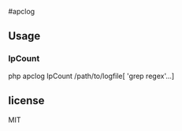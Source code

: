 #apclog

## Usage

### IpCount
php apclog IpCount /path/to/logfile[ 'grep regex'...]

## license
MIT
